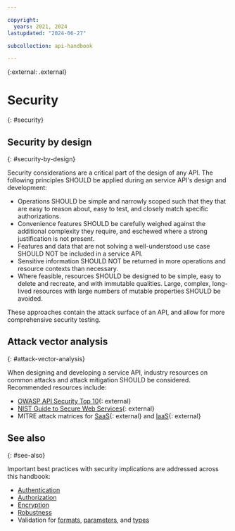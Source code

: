 ```yaml
---

copyright:
  years: 2021, 2024
lastupdated: "2024-06-27"

subcollection: api-handbook

---
```


{:external: .external}

# Security
{: #security}

## Security by design
{: #security-by-design}

Security considerations are a critical part of the design of any API. The following principles
SHOULD be applied during an service API's design and development:

*  Operations SHOULD be simple and narrowly scoped such that they that are easy to reason about,
   easy to test, and closely match specific authorizations.
*  Convenience features SHOULD be carefully weighed against the additional complexity they require,
   and eschewed where a strong justification is not present.
*  Features and data that are not solving a well-understood use case SHOULD NOT be included in a
   service API.
*  Sensitive information SHOULD NOT be returned in more operations and resource contexts than
   necessary.
*  Where feasible, resources SHOULD be designed to be simple, easy to delete and recreate, and with
   immutable qualities. Large, complex, long-lived resources with large numbers of mutable
   properties SHOULD be avoided.

These approaches contain the attack surface of an API, and allow for more comprehensive security
testing.

## Attack vector analysis
{: #attack-vector-analysis}

When designing and developing a service API, industry resources on common attacks and attack
mitigation SHOULD be considered. Recommended resources include:

*  [OWASP API Security Top 10](https://owasp.org/www-project-api-security/){: external}
*  [NIST Guide to Secure Web
   Services](https://csrc.nist.gov/pubs/sp/800/95/final){: external}
*  MITRE attack matrices for
   [SaaS](https://attack.mitre.org/matrices/enterprise/cloud/saas/){: external}
   and [IaaS](https://attack.mitre.org/matrices/enterprise/cloud/iaas/){: external}

## See also
{: #see-also}

Important best practices with security implications are addressed across this handbook:

*  [Authentication](/docs/api-handbook?topic=api-handbook-authentication)
*  [Authorization](/docs/api-handbook?topic=api-handbook-authorization)
*  [Encryption](/docs/api-handbook?topic=api-handbook-encryption)
*  [Robustness](/docs/api-handbook?topic=api-handbook-robustness)
*  Validation for [formats](/docs/api-handbook?topic=api-handbook-format),
   [parameters](/docs/api-handbook?topic=api-handbook-uris#query-parameters),
   and [types](/docs/api-handbook?topic=api-handbook-types)
